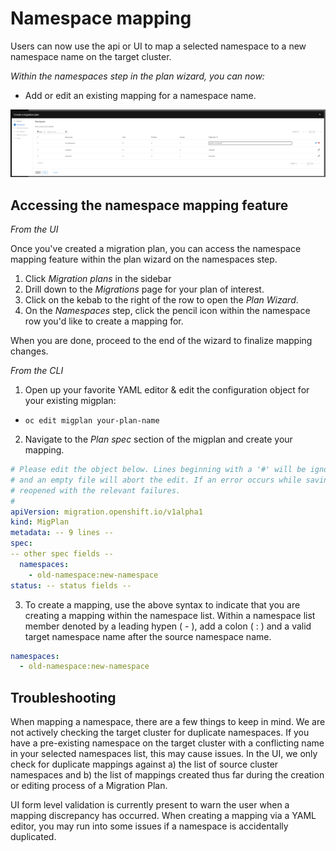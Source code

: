 # Namespace mapping

Users can now use the api or UI to map a selected namespace to a new namespace name on the target cluster.

_Within the namespaces step in the plan wizard, you can now:_

- Add or edit an existing mapping for a namespace name.

![Namespace mapping](./screenshots/namespacemapping/namespace_mapping.png)

## Accessing the namespace mapping feature

_From the UI_

Once you've created a migration plan, you can access the namespace mapping feature within the plan wizard on the namespaces step.

1. Click _Migration plans_ in the sidebar
2. Drill down to the _Migrations_ page for your plan of interest.
3. Click on the kebab to the right of the row to open the _Plan Wizard_.
4. On the _Namespaces_ step, click the pencil icon within the namespace row you'd like to create a mapping for.

When you are done, proceed to the end of the wizard to finalize mapping changes.

_From the CLI_

1. Open up your favorite YAML editor & edit the configuration object for your existing migplan:

- `oc edit migplan your-plan-name`

2. Navigate to the _Plan spec_ section of the migplan and create your mapping.

```yaml
# Please edit the object below. Lines beginning with a '#' will be ignored,
# and an empty file will abort the edit. If an error occurs while saving this file will be
# reopened with the relevant failures.
#
apiVersion: migration.openshift.io/v1alpha1
kind: MigPlan
metadata: -- 9 lines --
spec:
-- other spec fields --
  namespaces:
    - old-namespace:new-namespace
status: -- status fields --
```

3. To create a mapping, use the above syntax to indicate that you are creating a mapping within the namespace list. Within a namespace list member denoted by a leading hypen ( - ), add a colon ( : ) and a valid target namespace name after the source namespace name.

```yaml
namespaces:
  - old-namespace:new-namespace
```

## Troubleshooting

When mapping a namespace, there are a few things to keep in mind. We are not actively checking the target cluster for duplicate namespaces. If you have a pre-existing namespace on the target cluster with a conflicting name in your selected namespaces list, this may cause issues. In the UI, we only check for duplicate mappings against a) the list of source cluster namespaces and b) the list of mappings created thus far during the creation or editing process of a Migration Plan.

UI form level validation is currently present to warn the user when a mapping discrepancy has occurred. When creating a mapping via a YAML editor, you may run into some issues if a namespace is accidentally duplicated.
